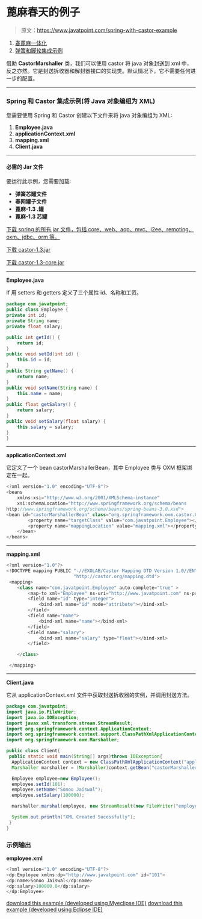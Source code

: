 # 蓖麻春天的例子

> 原文：<https://www.javatpoint.com/spring-with-castor-example>

1.  [春蓖麻一体化](#)
2.  [弹簧和脚轮集成示例](#ex)

借助 **CastorMarshaller** 类，我们可以使用 castor 将 java 对象封送到 xml 中，反之亦然。它是封送拆收器和解封器接口的实现类。默认情况下，它不需要任何进一步的配置。

* * *

### Spring 和 Castor 集成示例(将 Java 对象编组为 XML)

您需要使用 Spring 和 Castor 创建以下文件来将 java 对象编组为 XML:

1.  **Employee.java**
2.  **applicationContext.xml**
3.  **mapping.xml**
4.  **Client.java**

* * *

#### 必需的 Jar 文件

要运行此示例，您需要加载:

*   **弹簧芯罐文件**
*   **春网罐子文件**
*   **蓖麻-1.3 .罐**
*   **蓖麻-1.3 芯罐**

[下载 spring 的所有 jar 文件，包括 core、web、aop、mvc、j2ee、remoting、oxm、jdbc、orm 等。](https://static.javatpoint.com/src/sp/springjars.zip)

[下载 castor-1.3.jar](https://static.javatpoint.com/src/sp/jar/castor-1.3.jar.zip)

[下载 castor-1.3-core.jar](https://static.javatpoint.com/src/sp/jar/castor-1.3-core.jar.zip)

* * *

**Employee.java**

If 用 setters 和 getters 定义了三个属性 id、名称和工资。

```java
package com.javatpoint;
public class Employee {
private int id;
private String name;
private float salary;

public int getId() {
	return id;
}
public void setId(int id) {
	this.id = id;
}
public String getName() {
	return name;
}
public void setName(String name) {
	this.name = name;
}
public float getSalary() {
	return salary;
}
public void setSalary(float salary) {
	this.salary = salary;
}
}

```

* * *

**applicationContext.xml**

它定义了一个 bean castorMarshallerBean，其中 Employee 类与 OXM 框架绑定在一起。

```java
<?xml version="1.0" encoding="UTF-8"?>
<beans 
	xmlns:xsi="http://www.w3.org/2001/XMLSchema-instance"
	xsi:schemaLocation="http://www.springframework.org/schema/beans 
http://www.springframework.org/schema/beans/spring-beans-3.0.xsd">
<bean id="castorMarshallerBean" class="org.springframework.oxm.castor.CastorMarshaller">
		<property name="targetClass" value="com.javatpoint.Employee"></property>
		<property name="mappingLocation" value="mapping.xml"></property>
	</bean>
</beans>

```

* * *

**mapping.xml**

```java
<?xml version="1.0"?>
<!DOCTYPE mapping PUBLIC "-//EXOLAB/Castor Mapping DTD Version 1.0//EN"
                         "http://castor.org/mapping.dtd">
 <mapping>
 	<class name="com.javatpoint.Employee" auto-complete="true" >
 		<map-to xml="Employee" ns-uri="http://www.javatpoint.com" ns-prefix="dp"/>
 		<field name="id" type="integer">
 			<bind-xml name="id" node="attribute"></bind-xml>
 		</field>
 		<field name="name">
 			<bind-xml name="name"></bind-xml>
 		</field>
 		<field name="salary">
 			<bind-xml name="salary" type="float"></bind-xml>
 		</field>

 	</class>

 </mapping>

```

* * *

**Client.java**

它从 applicationContext.xml 文件中获取封送拆收器的实例，并调用封送方法。

```java
package com.javatpoint;
import java.io.FileWriter;
import java.io.IOException;
import javax.xml.transform.stream.StreamResult;
import org.springframework.context.ApplicationContext;
import org.springframework.context.support.ClassPathXmlApplicationContext;
import org.springframework.oxm.Marshaller;

public class Client{
 public static void main(String[] args)throws IOException{
  ApplicationContext context = new ClassPathXmlApplicationContext("applicationContext.xml");
  Marshaller marshaller = (Marshaller)context.getBean("castorMarshallerBean");

  Employee employee=new Employee();
  employee.setId(101);
  employee.setName("Sonoo Jaiswal");
  employee.setSalary(100000);

  marshaller.marshal(employee, new StreamResult(new FileWriter("employee.xml")));

  System.out.println("XML Created Sucessfully");
 }
}

```

### 示例输出

**employee.xml**

```java
<?xml version="1.0" encoding="UTF-8"?>
<dp:Employee xmlns:dp="http://www.javatpoint.com" id="101">
<dp:name>Sonoo Jaiswal</dp:name>
<dp:salary>100000.0</dp:salary>
</dp:Employee>

```

[download this example (developed using Myeclipse IDE)](https://static.javatpoint.com/src/sp/castor.zip)
[download this example (developed using Eclipse IDE)](https://static.javatpoint.com/src/sp/eclipse/castor.zip)